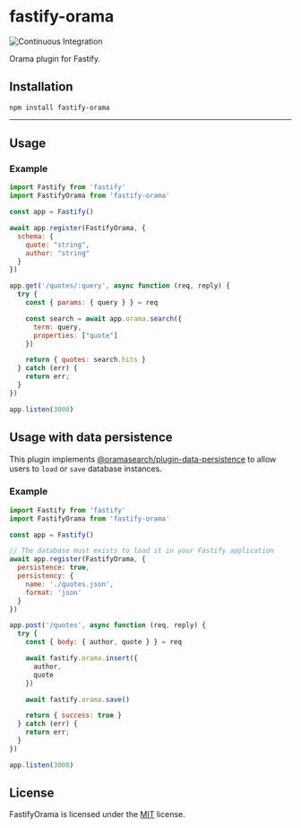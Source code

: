 # fastify-orama

![Continuous Integration](https://github.com/mateonunez/fastify-orama/workflows/ci/badge.svg)

Orama plugin for Fastify.

## Installation

```
npm install fastify-orama
```
****
## Usage

### Example

```js
import Fastify from 'fastify'
import FastifyOrama from 'fastify-orama'

const app = Fastify()

await app.register(FastifyOrama, {
  schema: {
    quote: "string",
    author: "string"
  }
})

app.get('/quotes/:query', async function (req, reply) {
  try {
    const { params: { query } } = req

    const search = await app.orama.search({
      term: query,
      properties: ["quote"]
    })

    return { quotes: search.hits }
  } catch (err) {
    return err;
  }
})

app.listen(3000)
```

## Usage with data persistence

This plugin implements [@oramasearch/plugin-data-persistence](https://github.com/oramasearch/plugin-data-persistence) to allow users to `load` or `save` database instances.

### Example

```js
import Fastify from 'fastify'
import FastifyOrama from 'fastify-orama'

const app = Fastify()

// The database must exists to load it in your Fastify application
await app.register(FastifyOrama, {
  persistence: true,
  persistency: {
    name: './quotes.json',
    format: 'json'
  }
})

app.post('/quotes', async function (req, reply) {
  try {
    const { body: { author, quote } } = req

    await fastify.orama.insert({
      author,
      quote
    })

    await fastify.orama.save()

    return { success: true }
  } catch (err) {
    return err;
  }
})

app.listen(3000)
```


## License

FastifyOrama is licensed under the [MIT](LICENSE) license.
